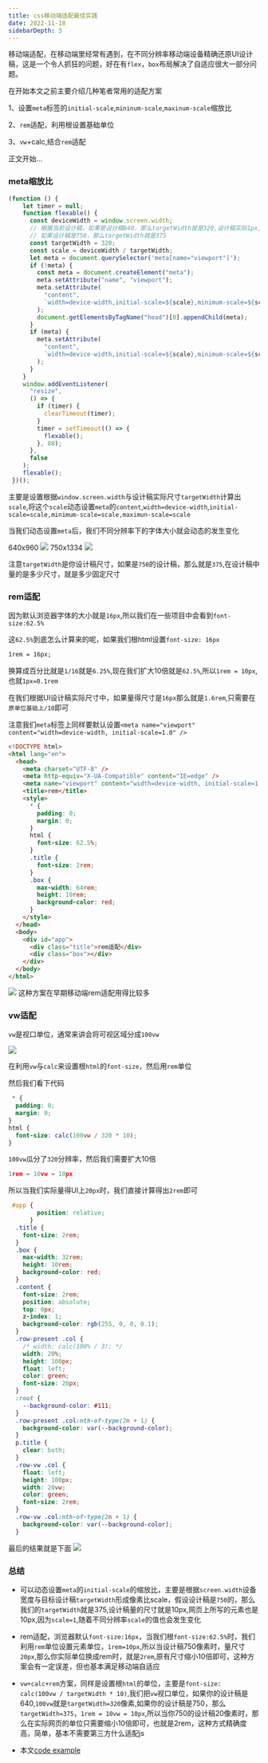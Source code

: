 ```yaml
---
title: css移动端适配最佳实践
date: 2022-11-18
sidebarDepth: 3
---
```


移动端适配，在移动端里经常有遇到，在不同分辨率移动端设备精确还原UI设计稿，这是一个令人抓狂的问题，好在有`flex`，`box`布局解决了自适应很大一部分问题。

在开始本文之前主要介绍几种笔者常用的适配方案

1、设置`meta`标签的`initial-scale`,`mininum-scale`,`maxinum-scale`缩放比

2、`rem`适配，利用根设置基础单位

3、`vw`+calc,结合`rem`适配

正文开始...

### meta缩放比

```js
(function () {
    let timer = null;
    function flexable() {
      const deviceWidth = window.screen.width;
      // 根据当前设计稿，如果是设计稿640，那么targetWidth就是320,设计稿实际1px,页面也是1px
      // 如果设计稿是750，那么targetWidth就是375
      const targetWidth = 320;
      const scale = deviceWidth / targetWidth;
      let meta = document.querySelector('meta[name="viewport"]');
      if (!meta) {
        const meta = document.createElement("meta");
        meta.setAttribute("name", "viewport");
        meta.setAttribute(
          "content",
          `width=device-width,initial-scale=${scale},minimum-scale=${scale},maximum-scale=${scale},user-scalable=no`
        );
        document.getElementsByTagName("head")[0].appendChild(meta);
      }
      if (meta) {
        meta.setAttribute(
          "content",
          `width=device-width,initial-scale=${scale},minimum-scale=${scale},maximum-scale=${scale},user-scalable=no`
        );
      }
    }
    window.addEventListener(
      "resize",
      () => {
        if (timer) {
          clearTimeout(timer);
        }
        timer = setTimeout(() => {
          flexable();
        }, 80);
      },
      false
    );
    flexable();
 })();
```
主要是设置根据`window.screen.width`与设计稿实际尺寸`targetWidth`计算出`scale`,将这个`scale`动态设置`meta`的`content`,`width=device-width`,`initial-scale=scale,minimum-scale=scale,maximun-scale=scale`

当我们动态设置`meta`后，我们不同分辨率下的字体大小就会动态的发生变化

640x960
![](https://files.mdnice.com/user/24614/0d5ff9fd-8109-4898-bc13-e865879fd346.png)
750x1334
![](https://files.mdnice.com/user/24614/5e800ccd-b046-4dde-b1a3-26e8f9b58f77.png)

注意`targetWidth`是你设计稿尺寸，如果是`750`的设计稿，那么就是`375`,在设计稿中量的是多少尺寸，就是多少固定尺寸

### rem适配
因为默认浏览器字体的大小就是`16px`,所以我们在一些项目中会看到`font-size:62.5%`

这`62.5%`到底怎么计算来的呢，如果我们根html设置`font-size: 16px`

```css
1rem = 16px;
```
换算成百分比就是`1/16`就是`6.25%`,现在我们扩大10倍就是`62.5%`,所以`1rem = 10px`,也就`1px=0.1rem`

在我们根据UI设计稿实际尺寸中，如果量得尺寸是`16px`那么就是`1.6rem`,只需要在`原单位基础上/10`即可

注意我们`meta`标签上同样要默认设置`<meta name="viewport" content="width=device-width, initial-scale=1.0" />`

```html
<!DOCTYPE html>
<html lang="en">
  <head>
    <meta charset="UTF-8" />
    <meta http-equiv="X-UA-Compatible" content="IE=edge" />
    <meta name="viewport" content="width=device-width, initial-scale=1.0" />
    <title>rem</title>
    <style>
      * {
        padding: 0;
        margin: 0;
      }
      html {
        font-size: 62.5%;
      }
      .title {
        font-size: 2rem;
      }
      .box {
        max-width: 64rem;
        height: 10rem;
        background-color: red;
      }
    </style>
  </head>
  <body>
    <div id="app">
      <div class="title">rem适配</div>
      <div class="box"></div>
    </div>
  </body>
</html>
```
![](https://files.mdnice.com/user/24614/ed133ca8-2a2c-41e5-b623-0061ffd82b1e.png)
这种方案在早期移动端rem适配用得比较多

### vw适配

`vw`是视口单位，通常来讲会将可视区域分成`100vw`

![](https://files.mdnice.com/user/24614/56e6e226-bddd-4b31-af70-23527eff789a.png)

在利用`vw`与`calc`来设置根`html`的`font-size`，然后用`rem`单位

然后我们看下代码

```css
 * {
  padding: 0;
  margin: 0;
}
html {
  font-size: calc(100vw / 320 * 10);
}
```
`100vw`瓜分了`320`分辨率，然后我们需要扩大10倍

```js
1rem = 10vw = 10px
```
所以当我们实际量得UI上`20px`时，我们直接计算得出`2rem`即可

```css
 #app {
        position: relative;
      }
  .title {
    font-size: 2rem;
  }
  .box {
    max-width: 32rem;
    height: 10rem;
    background-color: red;
  }
  .content {
    font-size: 2rem;
    position: absolute;
    top: 0px;
    z-index: 1;
    background-color: rgb(255, 0, 0, 0.1);
  }
  .row-present .col {
    /* width: calc(100% / 3); */
    width: 20%;
    height: 100px;
    float: left;
    color: green;
    font-size: 20px;
  }
  :root {
    --background-color: #111;
  }
  .row-present .col:nth-of-type(2n + 1) {
    background-color: var(--background-color);
  }
  p.title {
    clear: both;
  }
  .row-vw .col {
    float: left;
    height: 100px;
    width: 20vw;
    color: green;
    font-size: 2rem;
  }
  .row-vw .col:nth-of-type(2n + 1) {
    background-color: var(--background-color);
  }
```
最后的结果就是下面
![](https://files.mdnice.com/user/24614/56e6e226-bddd-4b31-af70-23527eff789a.png)


### 总结

* 可以动态设置`meta`的`initial-scale`的缩放比，主要是根据`screen.width`设备宽度与目标设计稿`targetWidth`形成像素比scale，假设设计稿是`750`的，那么我们的`targetWidth`就是375,设计稿量的尺寸就是10px,网页上所写的元素也是10px,因为`scale=1`,随着不同分辨率`scale`的值也会发生变化

* rem适配，浏览器默认`font-size:16px`，当我们根`font-size:62.5%`时，我们利用`rem`单位设置元素单位，`1rem=10px`,所以当设计稿750像素时，量尺寸`20px`,那么你实际单位换成rem时，就是`2rem`,原有尺寸缩小10倍即可，这种方案会有一定误差，但也基本满足移动端自适应

* `vw+calc+rem`方案，同样是设置根`html`的单位，主要是`font-size: calc(100vw / targetWidth * 10)`,我们把`vw`视口单位，如果你的设计稿是640,`100vw`就是`targetWidth=320`像素,如果你的设计稿是750，那么`targetWidth=375`，`1rem = 10vw = 10px`,所以当你750的设计稿20像素时，那么在实际网页的单位只需要缩小10倍即可，也就是2rem，这种方式精确度高，简单，基本不需要第三方什么适配js

* 本文[code example](https://github.com/maicFir/lessonNote/tree/master/html/08-移动端适配方法 "code example")



